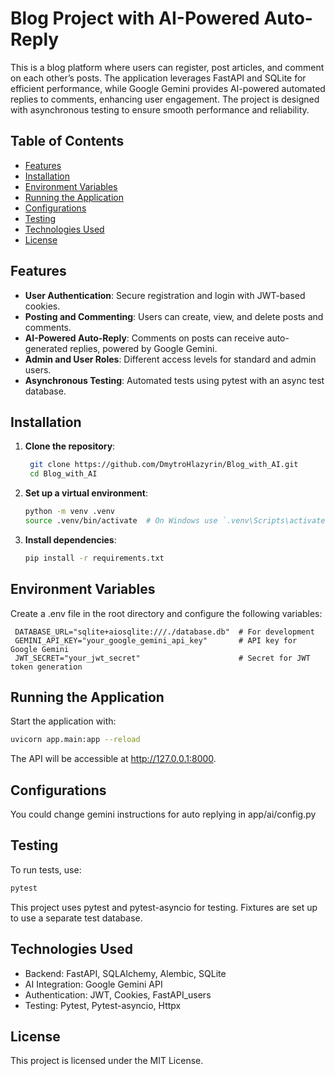 # Blog Project with AI-Powered Auto-Reply

This is a blog platform where users can register, post articles, and comment on each other’s posts. 
The application leverages FastAPI and SQLite for efficient performance, while Google Gemini provides AI-powered 
automated replies to comments, enhancing user engagement. The project is designed with asynchronous testing to ensure 
smooth performance and reliability.

## Table of Contents
- [Features](#features)
- [Installation](#installation)
- [Environment Variables](#environment-variables)
- [Running the Application](#running-the-application)
- [Configurations](#configurations)
- [Testing](#testing)
- [Technologies Used](#technologies-used)
- [License](#license)

## Features
- **User Authentication**: Secure registration and login with JWT-based cookies.
- **Posting and Commenting**: Users can create, view, and delete posts and comments.
- **AI-Powered Auto-Reply**: Comments on posts can receive auto-generated replies, powered by Google Gemini.
- **Admin and User Roles**: Different access levels for standard and admin users.
- **Asynchronous Testing**: Automated tests using pytest with an async test database.

## Installation
1. **Clone the repository**:
   ```bash
    git clone https://github.com/DmytroHlazyrin/Blog_with_AI.git
    cd Blog_with_AI
    ```
2. **Set up a virtual environment**:
    ```bash
    python -m venv .venv
    source .venv/bin/activate  # On Windows use `.venv\Scripts\activate`
   ```
3. **Install dependencies**:
    ```bash
    pip install -r requirements.txt
    ```

## Environment Variables
Create a .env file in the root directory and configure the following variables:
   ```text
    DATABASE_URL="sqlite+aiosqlite:///./database.db"  # For development
    GEMINI_API_KEY="your_google_gemini_api_key"       # API key for Google Gemini
    JWT_SECRET="your_jwt_secret"                      # Secret for JWT token generation
   ```

## Running the Application
Start the application with:
   ```bash
   uvicorn app.main:app --reload
   ```
The API will be accessible at http://127.0.0.1:8000.

## Configurations
You could change gemini instructions for auto replying in app/ai/config.py

## Testing
To run tests, use:
   ```bash
   pytest
   ```
This project uses pytest and pytest-asyncio for testing. 
Fixtures are set up to use a separate test database.

## Technologies Used
* Backend: FastAPI, SQLAlchemy, Alembic, SQLite
* AI Integration: Google Gemini API
* Authentication: JWT, Cookies, FastAPI_users
* Testing: Pytest, Pytest-asyncio, Httpx

## License
This project is licensed under the MIT License.